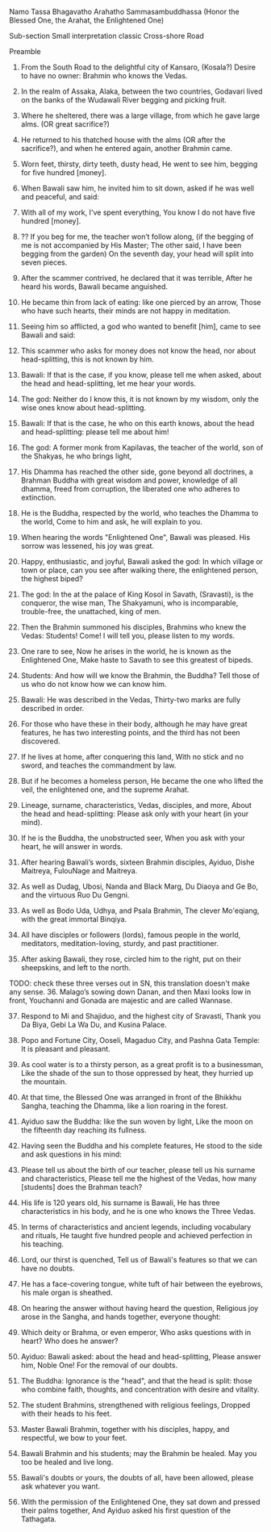 Namo Tassa Bhagavatho Arahatho Sammasambuddhassa
(Honor the Blessed One, the Arahat, the Enlightened One)

Sub-section
Small interpretation classic
Cross-shore Road

Preamble

1. From the South Road to the delightful city of Kansaro, (Kosala?)
Desire to have no owner: Brahmin who knows the Vedas.

2. In the realm of Assaka, Alaka, between the two countries,
Godavari lived on the banks of the Wudawali River begging and picking fruit.

3. Where he sheltered, there was a large village,
from which he gave large alms. (OR great sacrifice?)

4. He returned to his thatched house with the alms (OR after the sacrifice?),
and when he entered again, another Brahmin came.

5. Worn feet, thirsty, dirty teeth, dusty head,
He went to see him, begging for five hundred [money].

6. When Bawali saw him, he invited him to sit down,
asked if he was well and peaceful, and said:

7. With all of my work, I've spent everything,
You know I do not have five hundred [money].

8. ??  If you beg for me, the teacher won’t follow along, (if the begging of me is not accompanied by His Master; The other said, I have been begging from the garden)
On the seventh day, your head will split into seven pieces.

9. After the scammer contrived, he declared that it was terrible,
After he heard his words, Bawali became anguished.

10. He became thin from lack of eating: like one pierced by an arrow,
Those who have such hearts, their minds are not happy in meditation.

11. Seeing him so afflicted, a god who wanted to benefit [him],
came to see Bawali and said:

12. This scammer who asks for money does not know the head,
nor about head-splitting, this is not known by him.

13. Bawali: If that is the case, if you know, please tell me when asked,
about the head and head-splitting, let me hear your words.

14. The god: Neither do I know this, it is not known by my wisdom,
only the wise ones know about head-splitting.

15. Bawali: If that is the case, he who on this earth knows,
about the head and head-splitting: please tell me about him!

16. The god: A former monk from Kapilavas, the teacher of the world,
son of the Shakyas, he who brings light,

17. His Dhamma has reached the other side, gone beyond all doctrines,
a Brahman Buddha with great wisdom and power, knowledge of all dhamma,
freed from corruption, the liberated one who adheres to extinction.

18. He is the Buddha, respected by the world, who teaches the Dhamma to the world,
Come to him and ask, he will explain to you.

19. When hearing the words "Enlightened One", Bawali was pleased.
His sorrow was lessened, his joy was great.

20. Happy, enthusiastic, and joyful, Bawali asked the god:
In which village or town or place,
can you see after walking there, the enlightened person, the highest biped?

21. The god: In the at the palace of King Kosol in Savath, (Sravasti), is the conqueror, the wise man,
The Shakyamuni, who is incomparable, trouble-free, the unattached, king of men.

22. Then the Brahmin summoned his disciples, Brahmins who knew the Vedas:
Students! Come! I will tell you, please listen to my words.

23. One rare to see,
Now he arises in the world, he is known as the Enlightened One,
Make haste to Savath to see this greatest of bipeds.

24. Students: And how will we know the Brahmin, the Buddha?
Tell those of us who do not know how we can know him.

25. Bawali: He was described in the Vedas,
Thirty-two marks are fully described in order.

26. For those who have these in their body,
although he may have great features, he has two interesting points,
and the third has not been discovered.

27. If he lives at home, after conquering this land,
With no stick and no sword, and teaches the commandment by law.

28. But if he becomes a homeless person,
He became the one who lifted the veil, the enlightened one, and the supreme Arahat.

29. Lineage, surname, characteristics, Vedas, disciples, and more,
About the head and head-splitting: Please ask only with your heart (in your mind).

30. If he is the Buddha, the unobstructed seer,
When you ask with your heart, he will answer in words.

31. After hearing Bawali’s words, sixteen Brahmin disciples,
Ayiduo, Dishe Maitreya, FulouNage and Maitreya.

32. As well as Dudag, Ubosi, Nanda and Black Marg,
Du Diaoya and Ge Bo, and the virtuous Ruo Du Gengni.

33. As well as Bodo Uda, Udhya, and Psala Brahmin,
The clever Mo'eqiang, with the great immortal Binqiya.

34. All have disciples or followers (lords), famous people in the world,
meditators, meditation-loving, sturdy, and past practitioner.

35. After asking Bawali, they rose, circled him to the right,
put on their sheepskins, and left to the north.

TODO: check these three verses out in SN, this translation doesn't make any sense.
36. Malago’s sowing down Danan, and then Maxi looks low in front,
Youchanni and Gonada are majestic and are called Wannase.

37. Respond to Mi and Shajiduo, and the highest city of Sravasti,
Thank you Da Biya, Gebi La Wa Du, and Kusina Palace.

38. Popo and Fortune City, Ooseli, Magaduo City,
and Pashna Gata Temple: It is pleasant and pleasant.

39. As cool water is to a thirsty person, as a great profit is to a businessman,
Like the shade of the sun to those oppressed by heat, they hurried up the mountain.

40. At that time, the Blessed One was arranged in front of the Bhikkhu Sangha,
teaching the Dhamma, like a lion roaring in the forest.

41. Ayiduo saw the Buddha: like the sun woven by light,
Like the moon on the fifteenth day reaching its fullness.

42. Having seen the Buddha and his complete features,
He stood to the side and ask questions in his mind:

43. Please tell us about the birth of our teacher, please tell us his surname and characteristics,
Please tell me the highest of the Vedas, how many [students] does the Brahman teach?

44. His life is 120 years old, his surname is Bawali,
He has three characteristics in his body, and he is one who knows the Three Vedas.

45. In terms of characteristics and ancient legends, including vocabulary and rituals,
He taught five hundred people and achieved perfection in his teaching.

46. Lord, our thirst is quenched,
Tell us of Bawali's features so that we can have no doubts.

47. He has a face-covering tongue,
white tuft of hair between the eyebrows, his male organ is sheathed.

48. On hearing the answer without having heard the question,
Religious joy arose in the Sangha, and hands together, everyone thought:

49. Which deity or Brahma, or even emperor,
Who asks questions with in heart? Who does he answer?

50. Ayiduo: Bawali asked: about the head and head-splitting,
Please answer him, Noble One! For the removal of our doubts.

51. The Buddha: Ignorance is the "head", and that the head is split:
those who combine faith, thoughts, and concentration with desire and vitality.

52. The student Brahmins, strengthened with religious feelings,
Dropped with their heads to his feet.

53. Master Bawali Brahmin, together with his disciples,
happy, and respectful, we bow to your feet.

54. Bawali Brahmin and his students;
may the Brahmin be healed. May you too be healed and live long.

55. Bawali's doubts or yours, the doubts of all,
have been allowed, please ask whatever you want.

56. With the permission of the Enlightened One, they sat down and pressed their palms together,
And Ayiduo asked his first question of the Tathagata.
